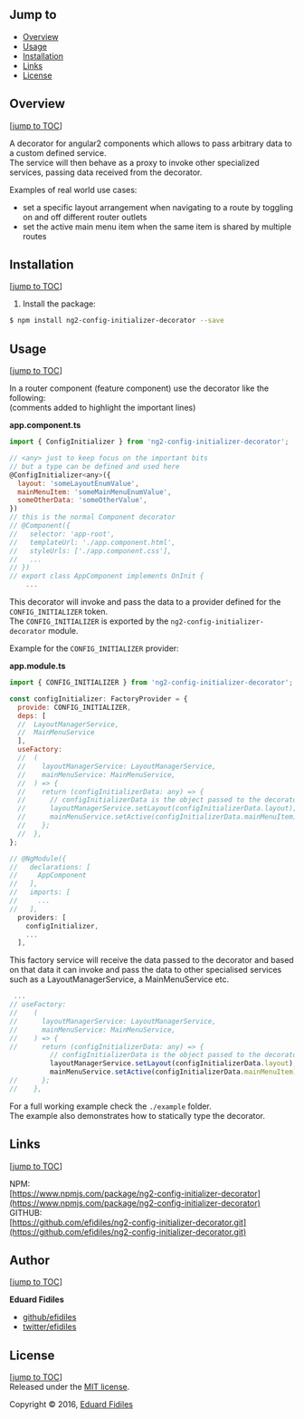 ## Jump to

* [Overview](#overview)
* [Usage](#usage)
* [Installation](#installation)
* [Links](#links)
* [License](#license)

## Overview 
[[jump to TOC](#jump-to)]

A decorator for angular2 components which allows to pass arbitrary data to 
a custom defined service.  
The service will then behave as a proxy to invoke other specialized services, passing 
data received from the decorator.  

Examples of real world use cases:
- set a specific layout arrangement when navigating to a route by toggling on and off different router outlets
- set the active main menu item when the same item is shared by multiple routes

## Installation
[[jump to TOC](#jump-to)]

1. Install the package:  
```sh
$ npm install ng2-config-initializer-decorator --save
```

## Usage
[[jump to TOC](#jump-to)]

In a router component (feature component) use the decorator like the following:  
(comments added to highlight the important lines) 

**app.component.ts**

```js
import { ConfigInitializer } from 'ng2-config-initializer-decorator';

// <any> just to keep focus on the important bits 
// but a type can be defined and used here
@ConfigInitializer<any>({
  layout: 'someLayoutEnumValue',
  mainMenuItem: 'someMainMenuEnumValue',
  someOtherData: 'someOtherValue',
})
// this is the normal Component decorator
// @Component({
//   selector: 'app-root',
//   templateUrl: './app.component.html',
//   styleUrls: ['./app.component.css'],
//   ...
// })
// export class AppComponent implements OnInit {
    ...
``` 

This decorator will invoke and pass the data to a provider 
defined for the `CONFIG_INITIALIZER` token.  
The `CONFIG_INITIALIZER` is exported by the 
`ng2-config-initializer-decorator` module.

Example for the `CONFIG_INITIALIZER` provider: 

**app.module.ts**

```js
import { CONFIG_INITIALIZER } from 'ng2-config-initializer-decorator';

const configInitializer: FactoryProvider = {
  provide: CONFIG_INITIALIZER,
  deps: [
  //  LayoutManagerService, 
  //  MainMenuService
  ],
  useFactory: 
  //  (
  //    layoutManagerService: LayoutManagerService,
  //    mainMenuService: MainMenuService,
  //  ) => {
  //    return (configInitializerData: any) => {
  //      // configInitializerData is the object passed to the decorator
  //      layoutManagerService.setLayout(configInitializerData.layout);
  //      mainMenuService.setActive(configInitializerData.mainMenuItem);
  //    };
  //  },
};

// @NgModule({
//   declarations: [
//     AppComponent
//   ],
//   imports: [
//     ...
//   ],
  providers: [
    configInitializer,
    ...
  ],
```

This factory service will receive the data passed to the decorator 
and based on that data it can invoke and pass the data to other specialised services 
such as a LayoutManagerService, a MainMenuService etc.

```js
 ...
// useFactory: 
//    (
//      layoutManagerService: LayoutManagerService,
//      mainMenuService: MainMenuService,
//    ) => {
//      return (configInitializerData: any) => {
          // configInitializerData is the object passed to the decorator
          layoutManagerService.setLayout(configInitializerData.layout);
          mainMenuService.setActive(configInitializerData.mainMenuItem);
//      };
//    },
```

For a full working example check the `./example` folder.  
The example also demonstrates how to statically type the decorator.

## Links 
[[jump to TOC](#jump-to)]

NPM:  
[https://www.npmjs.com/package/ng2-config-initializer-decorator](https://www.npmjs.com/package/ng2-config-initializer-decorator)  
GITHUB:  
[https://github.com/efidiles/ng2-config-initializer-decorator.git](https://github.com/efidiles/ng2-config-initializer-decorator.git)  

## Author 
[[jump to TOC](#jump-to)]

**Eduard Fidiles**

* [github/efidiles](https://github.com/efidiles)  
* [twitter/efidiles](http://twitter.com/efidiles)  

## License 
[[jump to TOC](#jump-to)]  
Released under the [MIT license](https://github.com/ng2-config-initializer-decorator/ng2-config-initializer-decorator/blob/master/LICENSE).


Copyright © 2016, [Eduard Fidiles](https://github.com/efidiles)  

